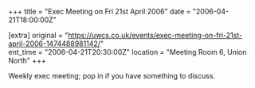+++
title = "Exec Meeting on Fri 21st April 2006"
date = "2006-04-21T18:00:00Z"

[extra]
original = "https://uwcs.co.uk/events/exec-meeting-on-fri-21st-april-2006-1474488981142/"    
ent_time = "2006-04-21T20:30:00Z"
location = "Meeting Room 6, Union North"
+++

Weekly exec meeting; pop in if you have something to discuss.

